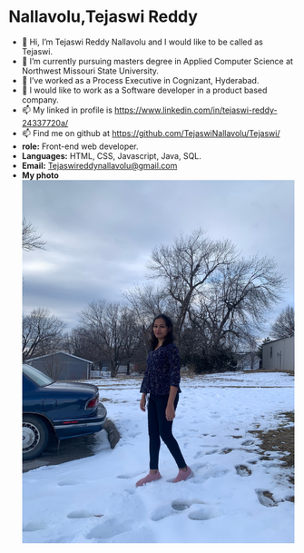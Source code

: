 # <b>Nallavolu,Tejaswi Reddy</b>
    
- 👋 Hi, I’m Tejaswi Reddy Nallavolu and I would like to be called as Tejaswi. 
- 👀 I’m currently pursuing masters degree in Applied Computer Science at Northwest Missouri State University.
- 🌱 I’ve worked as a Process Executive in Cognizant, Hyderabad.
- 💞️ I would like to work as a Software developer in a product based company.
- 📫 My linked in profile is https://www.linkedin.com/in/tejaswi-reddy-24337720a/
- 📫 Find me on github at https://github.com/TejaswiNallavolu/Tejaswi/
- <b>role:</b> Front-end web developer.
- <b>Languages:</b> HTML, CSS, Javascript, Java, SQL.
- <b>Email:</b> Tejaswireddynallavolu@gmail.com
- <b>My photo</b> ![View my picture ](File_006.jpeg)

 


